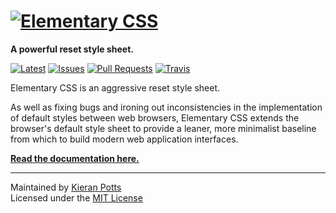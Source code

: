 # [![Elementary CSS](https://cdn.rawgit.com/kieranpotts/elementary/8bb0723a9933d5ec7e4132f29f7b25231ee082ae/dist/elementarycss.255x40.svg)](https://www.elementarycss.com/)
**A powerful reset style sheet.**

[![Latest](https://img.shields.io/github/release/kieranpotts/elementary.svg?style=for-the-badge&label=Latest&colorA=777777&colorB=bbbbbb&maxAge=3600)](https://github.com/kieranpotts/elementary/releases)
[![Issues](https://img.shields.io/github/issues/kieranpotts/elementary.svg?style=for-the-badge&label=Issues&colorA=777777&colorB=bbbbbb&maxAge=3600)](https://github.com/kieranpotts/elementary/issues)
[![Pull Requests](https://img.shields.io/github/issues-pr/kieranpotts/elementary.svg?style=for-the-badge&label=Pull%20Requests&colorA=777777&colorB=bbbbbb&maxAge=3600)](https://github.com/kieranpotts/elementary/pulls)
[![Travis](https://img.shields.io/travis/kieranpotts/elementary.svg?style=for-the-badge&label=Build&colorA=777777&colorB=bbbbbb&maxAge=3600)](https://travis-ci.org/kieranpotts/elementary)

Elementary CSS is an aggressive reset style sheet.

As well as fixing bugs and ironing out inconsistencies in the implementation of default styles between web browsers, Elementary CSS extends the browser's default style sheet to provide a leaner, more minimalist baseline from which to build modern web application interfaces.

**[Read the documentation here.](docs/en/index.md)**

---

Maintained by [Kieran Potts](https://www.kieranpotts.com/) \
Licensed under the [MIT License](LICENSE.txt)



